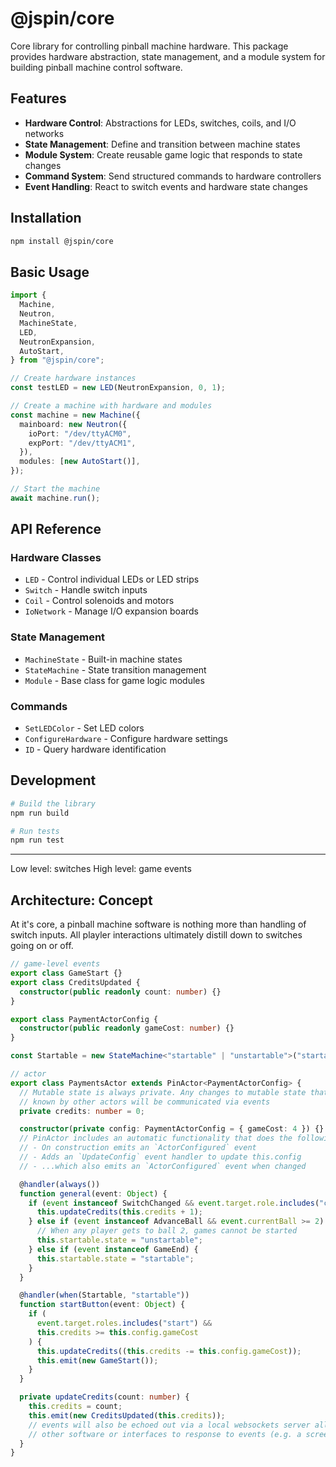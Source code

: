 # @jspin/core

Core library for controlling pinball machine hardware. This package provides hardware abstraction, state management, and a module system for building pinball machine control software.

## Features

- **Hardware Control**: Abstractions for LEDs, switches, coils, and I/O networks
- **State Management**: Define and transition between machine states
- **Module System**: Create reusable game logic that responds to state changes
- **Command System**: Send structured commands to hardware controllers
- **Event Handling**: React to switch events and hardware state changes

## Installation

```bash
npm install @jspin/core
```

## Basic Usage

```typescript
import {
  Machine,
  Neutron,
  MachineState,
  LED,
  NeutronExpansion,
  AutoStart,
} from "@jspin/core";

// Create hardware instances
const testLED = new LED(NeutronExpansion, 0, 1);

// Create a machine with hardware and modules
const machine = new Machine({
  mainboard: new Neutron({
    ioPort: "/dev/ttyACM0",
    expPort: "/dev/ttyACM1",
  }),
  modules: [new AutoStart()],
});

// Start the machine
await machine.run();
```

## API Reference

### Hardware Classes

- `LED` - Control individual LEDs or LED strips
- `Switch` - Handle switch inputs
- `Coil` - Control solenoids and motors
- `IoNetwork` - Manage I/O expansion boards

### State Management

- `MachineState` - Built-in machine states
- `StateMachine` - State transition management
- `Module` - Base class for game logic modules

### Commands

- `SetLEDColor` - Set LED colors
- `ConfigureHardware` - Configure hardware settings
- `ID` - Query hardware identification

## Development

```bash
# Build the library
npm run build

# Run tests
npm run test
```

---

Low level: switches
High level: game events

## Architecture: Concept

At it's core, a pinball machine software is nothing more than handling of switch inputs. All playler interactions ultimately distill down
to switches going on or off.

```typescript
// game-level events
export class GameStart {}
export class CreditsUpdated {
  constructor(public readonly count: number) {}
}

export class PaymentActorConfig {
  constructor(public readonly gameCost: number) {}
}

const Startable = new StateMachine<"startable" | "unstartable">("startable");

// actor
export class PaymentsActor extends PinActor<PaymentActorConfig> {
  // Mutable state is always private. Any changes to mutable state that need to be
  // known by other actors will be communicated via events
  private credits: number = 0;

  constructor(private config: PaymentActorConfig = { gameCost: 4 }) {}
  // PinActor includes an automatic functionality that does the following:
  // - On construction emits an `ActorConfigured` event
  // - Adds an `UpdateConfig` event handler to update this.config
  // - ...which also emits an `ActorConfigured` event when changed

  @handler(always())
  function general(event: Object) {
    if (event instanceof SwitchChanged && event.target.role.includes("coin")) {
      this.updateCredits(this.credits + 1);
    } else if (event instanceof AdvanceBall && event.currentBall >= 2) {
      // When any player gets to ball 2, games cannot be started
      this.startable.state = "unstartable";
    } else if (event instanceof GameEnd) {
      this.startable.state = "startable";
    }
  }

  @handler(when(Startable, "startable"))
  function startButton(event: Object) {
    if (
      event.target.roles.includes("start") &&
      this.credits >= this.config.gameCost
    ) {
      this.updateCredits((this.credits -= this.config.gameCost));
      this.emit(new GameStart());
    }
  }

  private updateCredits(count: number) {
    this.credits = count;
    this.emit(new CreditsUpdated(this.credits));
    // events will also be echoed out via a local websockets server allowing
    // other software or interfaces to response to events (e.g. a screen or DMD)
  }
}
```

